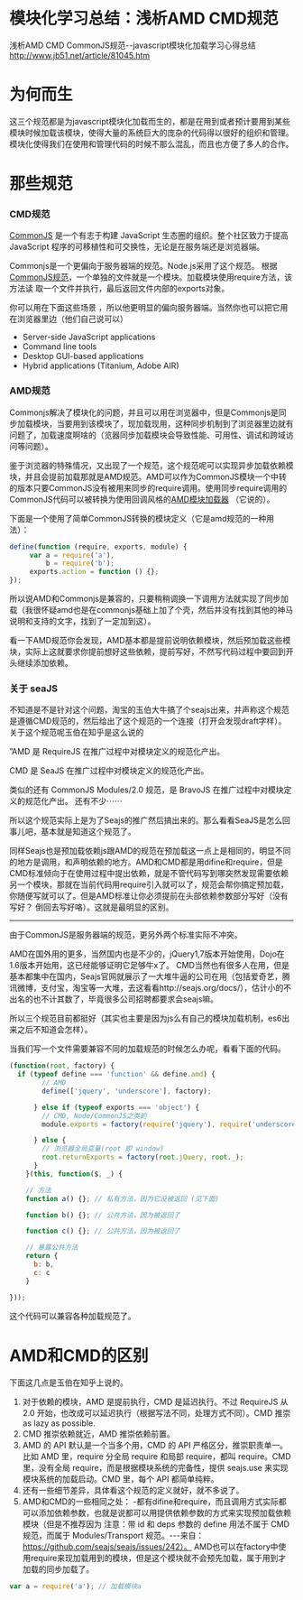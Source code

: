# 模块化学习总结：浅析AMD CMD规范

浅析AMD CMD CommonJS规范--javascript模块化加载学习心得总结
http://www.jb51.net/article/81045.htm


# 为何而生

这三个规范都是为javascript模块化加载而生的，都是在用到或者预计要用到某些模块时候加载该模块，使得大量的系统巨大的庞杂的代码得以很好的组织和管理。模块化使得我们在使用和管理代码的时候不那么混乱，而且也方便了多人的合作。

# 那些规范


### CMD规范

[CommonJS](http://www.commonjs.org/) 是一个有志于构建 JavaScript 生态圈的组织。整个社区致力于提高 JavaScript 程序的可移植性和可交换性，无论是在服务端还是浏览器端。

Commonjs是一个更偏向于服务器端的规范。Node.js采用了这个规范。 根据[CommonJS规范](http://www.commonjs.org/)，一个单独的文件就是一个模块。加载模块使用require方法，该方法读 取一个文件并执行，最后返回文件内部的exports对象。

你可以用在下面这些场景  ，所以他更明显的偏向服务器端。当然你也可以把它用在浏览器里边（他们自己说可以）

- Server-side JavaScript applications
- Command line tools
- Desktop GUI-based applications
- Hybrid applications (Titanium, Adobe AIR)



### AMD规范

Commonjs解决了模块化的问题，并且可以用在浏览器中，但是Commonjs是同步加载模块，当要用到该模块了，现加载现用，这种同步机制到了浏览器里边就有问题了，加载速度啊啥的（览器同步加载模块会导致性能、可用性、调试和跨域访问等问题）。

鉴于浏览器的特殊情况，又出现了一个规范，这个规范呢可以实现异步加载依赖模块，并且会提前加载那就是AMD规范。AMD可以作为CommonJS模块一个中转的版本只要CommonJS没有被用来同步的require调用。使用同步require调用的CommonJS代码可以被转换为使用回调风格的[AMD模块加载器](https://github.com/amdjs/amdjs-api)  （它说的）。

下面是一个使用了简单CommonJS转换的模块定义（它是amd规范的一种用法）：

```javascript
define(function (require, exports, module) {
     var a = require('a'),
         b = require('b');
     exports.action = function () {};
});
```

所以说AMD和Commonjs是兼容的，只要稍稍调换一下调用方法就实现了同步加载（我很怀疑amd也是在commonjs基础上加了个壳，然后并没有找到其他的神马说明和支持的文字，找到了一定加到这）。

看一下AMD规范你会发现，AMD基本都是提前说明依赖模块，然后预加载这些模块，实际上这就要求你提前想好这些依赖，提前写好，不然写代码过程中要回到开头继续添加依赖。


### 关于 seaJS

不知道是不是针对这个问题，淘宝的玉伯大牛搞了个seajs出来，并声称这个规范是遵循CMD规范的，然后给出了这个规范的一个连接（打开会发现draft字样）。关于这个规范呢玉伯在知乎是这么说的

”AMD 是 RequireJS 在推广过程中对模块定义的规范化产出。

CMD 是 SeaJS 在推广过程中对模块定义的规范化产出。

类似的还有 CommonJS Modules/2.0 规范，是 BravoJS 在推广过程中对模块定义的规范化产出。
还有不少⋯⋯

所以这个规范实际上是为了Seajs的推广然后搞出来的。那么看看SeaJS是怎么回事儿吧，基本就是知道这个规范了。

同样Seajs也是预加载依赖js跟AMD的规范在预加载这一点上是相同的，明显不同的地方是调用，和声明依赖的地方。AMD和CMD都是用difine和require，但是CMD标准倾向于在使用过程中提出依赖，就是不管代码写到哪突然发现需要依赖另一个模块，那就在当前代码用require引入就可以了，规范会帮你搞定预加载，你随便写就可以了。但是AMD标准让你必须提前在头部依赖参数部分写好（没有写好？ 倒回去写好咯）。这就是最明显的区别。


---


由于CommonJS是服务器端的规范，更另外两个标准实际不冲突。

AMD在国外用的更多，当然国内也是不少的，jQuery1,7版本开始使用，Dojo在1.6版本开始用，这已经能够证明它足够牛x了。
CMD当然也有很多人在用，但是基本都集中在国内，Seajs官网就展示了一大堆牛逼的公司在用（包括爱奇艺，腾讯微博，支付宝，淘宝等一大堆，去这看看http://seajs.org/docs/），估计小的不出名的也不计其数了，毕竟很多公司招聘都要求会seajs嘛。

所以三个规范目前都挺好（其实也主要是因为js么有自己的模块加载机制，es6出来之后不知道会怎样）。

当我们写一个文件需要兼容不同的加载规范的时候怎么办呢，看看下面的代码。

```javascript
(function(root, factory) {
  if (typeof define === 'function' && define.amd) {
        // AMD 
        define(['jquery', 'underscore'], factory);

      } else if (typeof exports === 'object') {
        // CMD, Node/CommonJS之类的 
        module.exports = factory(require('jquery'), require('underscore'));

      } else {
        // 浏览器全局变量(root 即 window) 
        root.returnExports = factory(root.jQuery, root._);
      }
    }(this, function($, _) {

    // 方法 
    function a() {}; // 私有方法，因为它没被返回 (见下面) 

    function b() {}; // 公共方法，因为被返回了 

    function c() {}; // 公共方法，因为被返回了 

    // 暴露公共方法 
    return {
      b: b,
      c: c
    }

}));
```

这个代码可以兼容各种加载规范了。



# AMD和CMD的区别

下面这几点是玉伯在知乎上说的。

1. 对于依赖的模块，AMD 是提前执行，CMD 是延迟执行。不过 RequireJS 从 2.0 开始，也改成可以延迟执行（根据写法不同，处理方式不同）。CMD 推崇 as lazy as possible.
2. CMD 推崇依赖就近，AMD 推崇依赖前置。
3. AMD 的 API 默认是一个当多个用，CMD 的 API 严格区分，推崇职责单一。比如 AMD 里，require 分全局 require 和局部 require，都叫 require。CMD 里，没有全局 require，而是根据模块系统的完备性，提供 seajs.use 来实现模块系统的加载启动。CMD 里，每个 API 都简单纯粹。
4. 还有一些细节差异，具体看这个规范的定义就好，就不多说了。
5. AMD和CMD的一些相同之处：
 -都有difine和require，而且调用方式实际都可以添加依赖参数，也就是说都可以用提供依赖参数的方式来实现预加载依赖模块（但是不推荐因为  注意：带 id 和 deps 参数的 define 用法不属于 CMD 规范，而属于 Modules/Transport 规范。---来自：https://github.com/seajs/seajs/issues/242）。
AMD也可以在factory中使用require来现加载用到的模块，但是这个模块就不会预先加载，属于用到才加载的同步加载了。

```javascript
var a = require('a'); // 加载模块a
```













